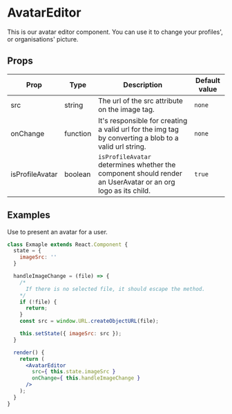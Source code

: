 # AvatarEditor

This is our avatar editor component. You can use it to change your profiles', or organisations' picture.

## Props

| Prop | Type | Description | Default value |
| ---- | ---- | ----------- | ------------- |
| src | string | The url of the src attribute on the image tag. | `none` |
| onChange | function | It's responsible for creating a valid url for the img tag by converting a blob to a valid url string. | `none` |
| isProfileAvatar | boolean | `isProfileAvatar` determines whether the component should render an UserAvatar or an org logo as its child. | `true` |

## Examples

Use to present an avatar for a user.

```jsx
class Exmaple extends React.Component {
  state = {
    imageSrc: ''
  }

  handleImageChange = (file) => {
    /*
      If there is no selected file, it should escape the method.
    */
    if (!file) {
      return;
    }
    const src = window.URL.createObjectURL(file);

    this.setState({ imageSrc: src });
  }

  render() {
    return (
      <AvatarEditor
        src={ this.state.imageSrc }
        onChange={ this.handleImageChange }
      />  
    );
  }
}
```
